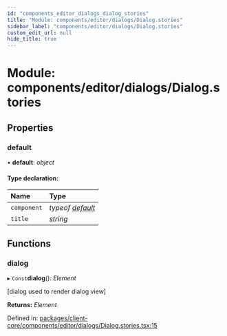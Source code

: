 ```yaml
---
id: "components_editor_dialogs_dialog_stories"
title: "Module: components/editor/dialogs/Dialog.stories"
sidebar_label: "components/editor/dialogs/Dialog.stories"
custom_edit_url: null
hide_title: true
---
```


# Module: components/editor/dialogs/Dialog.stories

## Properties

### default

• **default**: *object*

#### Type declaration:

Name | Type |
:------ | :------ |
`component` | *typeof* [*default*](components_editor_dialogs_dialog.md#default) |
`title` | *string* |

## Functions

### dialog

▸ `Const`**dialog**(): *Element*

[dialog used to render dialog view]

**Returns:** *Element*

Defined in: [packages/client-core/components/editor/dialogs/Dialog.stories.tsx:15](https://github.com/xr3ngine/xr3ngine/blob/56376a778/packages/client-core/components/editor/dialogs/Dialog.stories.tsx#L15)
